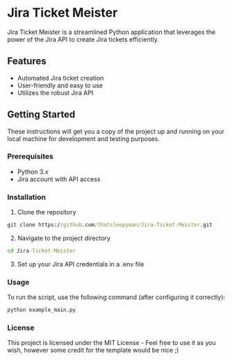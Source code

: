 # Jira Ticket Meister

Jira Ticket Meister is a streamlined Python application that leverages the power of the Jira API to create Jira tickets efficiently. 

## Features

- Automated Jira ticket creation
- User-friendly and easy to use
- Utilizes the robust Jira API

## Getting Started

These instructions will get you a copy of the project up and running on your local machine for development and testing purposes.

### Prerequisites

- Python 3.x
- Jira account with API access

### Installation

1. Clone the repository
```cmd
git clone https://github.com/thatsleepyman/Jira-Ticket-Meister.git
```

2. Navigate to the project directory
```cmd
cd Jira-Ticket-Meister
```

3. Set up your Jira API credentials in a .env file

### Usage
To run the script, use the following command (after configuring it correctly):
```cmd
python example_main.py
```

### License
This project is licensed under the MIT License - Feel free to use it as you wish, however some credit for the template would be nice ;)

